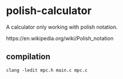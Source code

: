 # polish-calculator
A calculator only working with polish notation. 
<link> https://en.wikipedia.org/wiki/Polish_notation

## compilation

```
clang -ledit mpc.h main.c mpc.c
```
